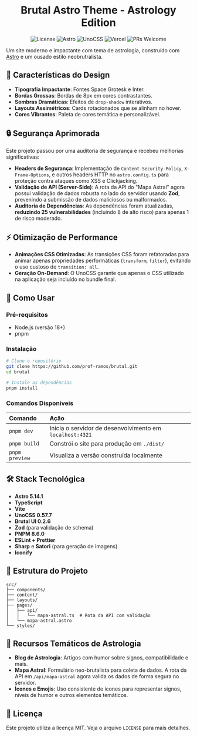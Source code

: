 
<div align="center">

# Brutal Astro Theme - Astrology Edition

![License](https://img.shields.io/badge/License-MIT-blue.svg?style=for-the-badge)
![Astro](https://img.shields.io/badge/Astro-BC52EE?style=for-the-badge&logo=astro)
![UnoCSS](https://img.shields.io/badge/UnoCSS-333333?style=for-the-badge&logo=unocss&logoColor=white)
![Vercel](https://img.shields.io/badge/Vercel-000000?style=for-the-badge&logo=vercel&logoColor=white)
![PRs Welcome](https://img.shields.io/badge/PRs-welcome-brightgreen.svg?style=for-the-badge)

</div>

Um site moderno e impactante com tema de astrologia, construído com [Astro](https://astro.build/) e um ousado estilo neobrutralista.

## 🎨 Características do Design

- **Tipografia Impactante**: Fontes Space Grotesk e Inter.
- **Bordas Grossas**: Bordas de 8px em cores contrastantes.
- **Sombras Dramáticas**: Efeitos de `drop-shadow` interativos.
- **Layouts Assimétricos**: Cards rotacionados que se alinham no hover.
- **Cores Vibrantes**: Paleta de cores temática e personalizável.

## 🔒 Segurança Aprimorada

Este projeto passou por uma auditoria de segurança e recebeu melhorias significativas:

- **Headers de Segurança**: Implementação de `Content-Security-Policy`, `X-Frame-Options`, e outros headers HTTP no `astro.config.ts` para proteção contra ataques como XSS e Clickjacking.
- **Validação de API (Server-Side)**: A rota da API do "Mapa Astral" agora possui validação de dados robusta no lado do servidor usando **Zod**, prevenindo a submissão de dados maliciosos ou malformados.
- **Auditoria de Dependências**: As dependências foram atualizadas, **reduzindo 25 vulnerabilidades** (incluindo 8 de alto risco) para apenas 1 de risco moderado.

## ⚡ Otimização de Performance

- **Animações CSS Otimizadas**: As transições CSS foram refatoradas para animar apenas propriedades performáticas (`transform`, `filter`), evitando o uso custoso de `transition: all`.
- **Geração On-Demand**: O UnoCSS garante que apenas o CSS utilizado na aplicação seja incluído no bundle final.

## 🚀 Como Usar

### Pré-requisitos
- Node.js (versão 18+)
- pnpm

### Instalação

```bash
# Clone o repositório
git clone https://github.com/prof-ramos/brutal.git
cd brutal

# Instale as dependências
pnpm install
```

### Comandos Disponíveis

| Comando             | Ação                                               |
| :------------------ | :------------------------------------------------- |
| `pnpm dev`          | Inicia o servidor de desenvolvimento em `localhost:4321` |
| `pnpm build`        | Constrói o site para produção em `./dist/`        |
| `pnpm preview`      | Visualiza a versão construída localmente           |

## 🛠️ Stack Tecnológica

- **Astro 5.14.1**
- **TypeScript**
- **Vite**
- **UnoCSS 0.57.7**
- **Brutal UI 0.2.6**
- **Zod** (para validação de schema)
- **PNPM 8.6.0**
- **ESLint + Prettier**
- **Sharp** e **Satori** (para geração de imagens)
- **Iconify**

## 📁 Estrutura do Projeto

```
src/
├── components/
├── content/
├── layouts/
├── pages/
│   ├── api/
│   │   └── mapa-astral.ts  # Rota da API com validação
│   └── mapa-astral.astro
└── styles/
```

## 🎯 Recursos Temáticos de Astrologia

- **Blog de Astrologia**: Artigos com humor sobre signos, compatibilidade e mais.
- **Mapa Astral**: Formulário neo-brutalista para coleta de dados. A rota da API em `/api/mapa-astral` agora valida os dados de forma segura no servidor.
- **Ícones e Emojis**: Uso consistente de ícones para representar signos, níveis de humor e outros elementos temáticos.

## 📄 Licença

Este projeto utiliza a licença MIT. Veja o arquivo `LICENSE` para mais detalhes.
